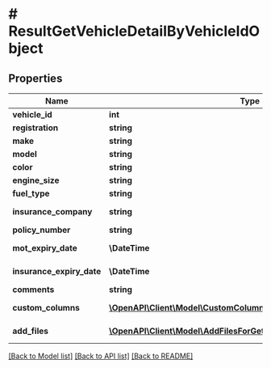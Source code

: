 # # ResultGetVehicleDetailByVehicleIdObject

## Properties

Name | Type | Description | Notes
------------ | ------------- | ------------- | -------------
**vehicle_id** | **int** | Vehicle Id Value | [optional]
**registration** | **string** | Registration Value | [optional]
**make** | **string** | Make Value | [optional]
**model** | **string** | Model Value | [optional]
**color** | **string** | Color Value | [optional]
**engine_size** | **string** | EngineSize Value | [optional]
**fuel_type** | **string** | FuelType Value | [optional]
**insurance_company** | **string** | InsuranceCompany Value | [optional]
**policy_number** | **string** | PolicyNumber Value | [optional]
**mot_expiry_date** | **\DateTime** | MOTExpiryDate Value | [optional]
**insurance_expiry_date** | **\DateTime** | InsuranceExpiryDate Value | [optional]
**comments** | **string** | Comments Value | [optional]
**custom_columns** | [**\OpenAPI\Client\Model\CustomColumnsForGetVehicleByIdArrayInner[]**](CustomColumnsForGetVehicleByIdArrayInner.md) | CustomColumns to get vehicle detail | [optional]
**add_files** | [**\OpenAPI\Client\Model\AddFilesForGetVehicleByIdArrayInner[]**](AddFilesForGetVehicleByIdArrayInner.md) | AddFiles to get vehicle detail | [optional]

[[Back to Model list]](../../README.md#models) [[Back to API list]](../../README.md#endpoints) [[Back to README]](../../README.md)
